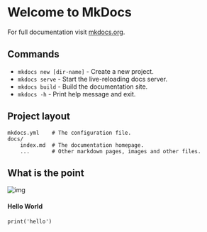 # Welcome to MkDocs

For full documentation visit [mkdocs.org](https://www.mkdocs.org).

## Commands

* `mkdocs new [dir-name]` - Create a new project.
* `mkdocs serve` - Start the live-reloading docs server.
* `mkdocs build` - Build the documentation site.
* `mkdocs -h` - Print help message and exit.

## Project layout

    mkdocs.yml    # The configuration file.
    docs/
        index.md  # The documentation homepage.
        ...       # Other markdown pages, images and other files.

## What is the point

![img](http://t3.gstatic.com/licensed-image?q=tbn:ANd9GcSFe9ShSurjuKqi5axvhoY3162zMSRNn6yy66o3vKH9V-GkmocA8DjSJSYDnddMvjrYlGKwoLccdB7yk2c)

#### Hello World
```
print('hello')
```
